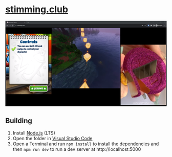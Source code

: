 # [stimming.club](https://stimming.club)

![Zoomer Stimming Station](.github/screenshot.png)

## Building

1. Install [Node.js](https://nodejs.org/en/download/prebuilt-installer) (LTS)
2. Open the folder in [Visual Studio Code](https://code.visualstudio.com)
3. Open a Terminal and run `npm install` to install the dependencies and then `npm run dev` to run a dev server at http://localhost:5000
